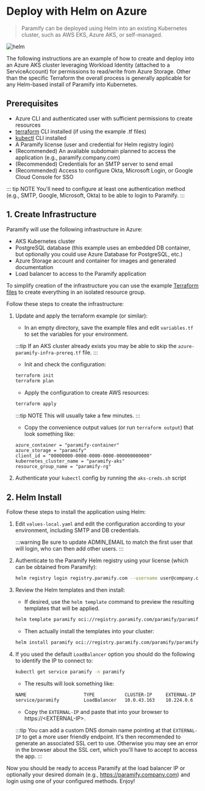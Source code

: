 # Deploy with Helm on Azure
> Paramify can be deployed using Helm into an existing Kubernetes cluster, such as AWS EKS, Azure AKS, or self-managed. 

![helm](/assets/hero-helm.png)

The following instructions are an example of how to create and deploy into an Azure AKS cluster leveraging Workload Identity (attached to a ServiceAccount) for permissions to read/write from Azure Storage. Other than the specific Terraform the overall process is generally applicable for any Helm-based install of Paramify into Kubernetes.

## Prerequisites
- Azure CLI and authenticated user with sufficient permissions to create resources
- [terraform](https://www.terraform.io/) CLI installed (if using the example .tf files)
- [kubectl](https://kubernetes.io/docs/reference/kubectl/) CLI installed
- A Paramify license (user and credential for Helm registry login)
- (Recommended) An available subdomain planned to access the application (e.g., paramify.company.com)
- (Recommended) Credentials for an SMTP server to send email
- (Recommended) Access to configure Okta, Microsoft Login, or Google Cloud Console for SSO

::: tip NOTE
You'll need to configure at least one authentication method (e.g., SMTP, Google, Microsoft, Okta) to be able to login to Paramify.
:::

## 1. Create Infrastructure
Paramify will use the following infrastructure in Azure:
- AKS Kubernetes cluster
- PostgreSQL database (this example uses an embedded DB container, but optionally you could use Azure Database for PostgreSQL, etc.)
- Azure Storage account and container for images and generated documentation
- Load balancer to access to the Paramify application

To simplify creation of the infrastructure you can use the example [Terraform files](https://github.com/paramify/support/blob/main/azure) to create everything in an isolated resource group.

Follow these steps to create the infrastructure:
1. Update and apply the terraform example (or similar):
    - In an empty directory, save the example files and edit `variables.tf` to set the variables for your environment.

    :::tip
    If an AKS cluster already exists you may be able to skip the `azure-paramify-infra-prereq.tf` file.
    :::
    - Init and check the configuration:
    ```bash
    terraform init
    terraform plan
    ```
    - Apply the configuration to create AWS resources:
    ```bash
    terraform apply
    ```
    :::tip NOTE
    This will usually take a few minutes.
    :::
    - Copy the convenience output values (or run `terraform output`) that look something like:
    ``` 
    azure_container = "paramify-container"
    azure_storage = "paramify"
    client_id = "00000000-0000-0000-0000-000000000000"
    kubernetes_cluster_name = "paramify-aks"
    resource_group_name = "paramify-rg"
    ```
2. Authenticate your `kubectl` config by running the `aks-creds.sh` script


## 2. Helm Install
Follow these steps to install the application using Helm:
1. Edit `values-local.yaml` and edit the configuration according to your environment, including SMTP and DB credentials.

    :::warning
    Be sure to update ADMIN_EMAIL to match the first user that will login, who can then add other users.
    :::
2. Authenticate to the Paramify Helm registry using your license (which can be obtained from Paramify):
    ```bash
    helm registry login registry.paramify.com --username user@company.com --password <license_id>
    ```
3. Review the Helm templates and then install:
    - If desired, use the `helm template` command to preview the resulting templates that will be applied.
    ```bash
    helm template paramify oci://registry.paramify.com/paramify/paramify --namespace paramify --values ./values-local.yaml
    ```
    - Then actually install the templates into your cluster:
    ```bash
    helm install paramify oci://registry.paramify.com/paramify/paramify --namespace paramify --values ./values-local.yaml
    ```
4. If you used the default `LoadBalancer` option you should do the following to identify the IP to connect to:
    ```bash
    kubectl get service paramify -n paramify
    ```
    - The results will look something like:
    ```bash
    NAME                     TYPE           CLUSTER-IP     EXTERNAL-IP   PORT(S)         AGE
    service/paramify         LoadBalancer   10.0.43.163    10.224.0.6    443:31758/TCP   31s
    ```
    - Copy the `EXTERNAL-IP` and paste that into your browser to https://&lt;EXTERNAL-IP&gt;.

    :::tip
    You can add a custom DNS domain name pointing at that `EXTERNAL-IP` to get a more user friendly endpoint. It's then recommended to generate an associated SSL cert to use. Otherwise you may see an error in the browser about the SSL cert, which you'll have to accept to access the app.
    :::

Now you should be ready to access Paramify at the load balancer IP or optionally your desired domain (e.g., https://paramify.company.com) and login using one of your configured methods. Enjoy!
